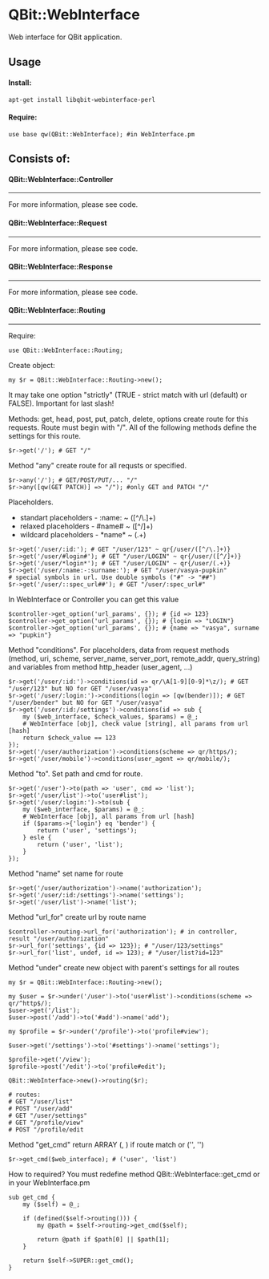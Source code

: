 QBit::WebInterface
=====

Web interface for QBit application.

## Usage

#### Install:

```
apt-get install libqbit-webinterface-perl
```

#### Require:

```
use base qw(QBit::WebInterface); #in WebInterface.pm
```

## Consists of:

#### QBit::WebInterface::Controller
___

For more information, please see code.

#### QBit::WebInterface::Request
___

For more information, please see code.

#### QBit::WebInterface::Response
___

For more information, please see code.

#### QBit::WebInterface::Routing
____

Require:
```
use QBit::WebInterface::Routing;
```

Create object:
```
my $r = QBit::WebInterface::Routing->new();
```
It may take one option "strictly" (TRUE - strict match with url (default) or FALSE). Important for last slash!

Methods: get, head, post, put, patch, delete, options create route for this requests. Route must begin with "/". All of the following methods define the settings for this route.
```
$r->get('/'); # GET "/"
```
Method "any" create route for all requsts or specified.
```
$r->any('/'); # GET/POST/PUT/... "/"
$r->any([qw(GET PATCH)] => "/"); #only GET and PATCH "/"
```
Placeholders.
  - standart placeholders - :name: ~ ([^\/\\.]+)
  - relaxed placeholders - #name# ~ ([^\/]+)
  - wildcard placeholders - \*name\* ~ (.+)
```
$r->get('/user/:id:'); # GET "/user/123" ~ qr{/user/([^/\.]+)}
$r->get('/user/#login#'); # GET "/user/LOGIN" ~ qr{/user/([^/]+)}
$r->get('/user/*login*'); # GET "/user/LOGIN" ~ qr{/user/(.+)}
$r->get('/user/:name:-:surname:'); # GET "/user/vasya-pupkin"
# special symbols in url. Use double symbols ("#" -> "##")
$r->get('/user/::spec_url##'); # GET "/user/:spec_url#"
```
In WebInterface or Controller you can get this value
```
$controller->get_option('url_params', {}); # {id => 123}
$controller->get_option('url_params', {}); # {login => "LOGIN"}
$controller->get_option('url_params', {}); # {name => "vasya", surname => "pupkin"}
```
Method "conditions". For placeholders, data from request methods (method, uri, scheme, server_name, server_port, remote_addr, query_string) and variables from method http_header (user_agent, ...)
```
$r->get('/user/:id:')->conditions(id => qr/\A[1-9][0-9]*\z/); # GET "/user/123" but NO for GET "/user/vasya"
$r->get('/user/:login:')->conditions(login => [qw(bender)]); # GET "/user/bender" but NO for GET "/user/vasya"
$r->get('/user/:id:/settings')->conditions(id => sub {
    my ($web_interface, $check_values, $params) = @_;
    # WebInterface [obj], check value [string], all params from url [hash]
    return $check_value == 123
});
$r->get('/user/authorization')->conditions(scheme => qr/https/);
$r->get('/user/mobile')->conditions(user_agent => qr/mobile/);
```
Method "to". Set path and cmd for route.
```
$r->get('/user')->to(path => 'user', cmd => 'list');
$r->get('/user/list')->to('user#list');
$r->get('/user/:login:')->to(sub {
    my ($web_interface, $params) = @_:
    # WebInterface [obj], all params from url [hash]
    if ($params->{'login'} eq 'bender') {
        return ('user', 'settings');
    } esle {
        return ('user', 'list');
    }
});
```
Method "name" set name for route
```
$r->get('/user/authorization')->name('authorization');
$r->get('/user/:id:/settings')->name('settings');
$r->get('/user/list')->name('list');
```
Method "url_for" create url by route name
```
$controller->routing->url_for('authorization'); # in controller, result "/user/authorization"
$r->url_for('settings', {id => 123}); # "/user/123/settings"
$r->url_for('list', undef, id => 123); # "/user/list?id=123"
```
Method "under" create new object with parent's settings for all routes
```
my $r = QBit::WebInterface::Routing->new();

my $user = $r->under('/user')->to('user#list')->conditions(scheme => qr/^http$/);
$user->get('/list');
$user->post('/add')->to('#add')->name('add');

my $profile = $r->under('/profile')->to('profile#view');

$user->get('/settings')->to('#settings')->name('settings');

$profile->get('/view');
$profile->post('/edit')->to('profile#edit');

QBit::WebInterface->new()->routing($r);

# routes:
# GET "/user/list"
# POST "/user/add"
# GET "/user/settings"
# GET "/profile/view"
# POST "/profile/edit
```
Method "get_cmd" return ARRAY (<PATH>, <CMD>) if route match or ('', '')
```
$r->get_cmd($web_interface); # ('user', 'list')
```
How to required? You must redefine method QBit::WebInterface::get_cmd or in your WebInterface.pm
```
sub get_cmd {
    my ($self) = @_;
    
    if (defined($self->routing())) {
        my @path = $self->routing->get_cmd($self);
        
        return @path if $path[0] || $path[1];
    }
    
    return $self->SUPER::get_cmd();
}
```
